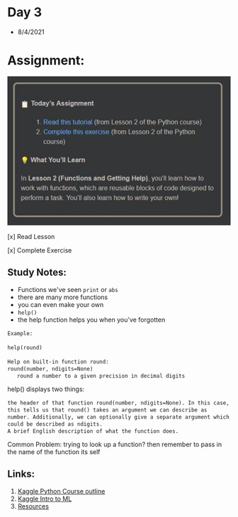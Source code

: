 # Day 3
* 8/4/2021

# Assignment:

![Day3](https://github.com/EO4wellness/T-I-L/blob/main/AI-ML-NLP/Kaggle/Images/Day3-assignment.jpg)

[x] Read Lesson

[x] Complete Exercise 



## Study Notes:
* Functions we've seen ```print``` or ```abs```
* there are many more functions 
* you can even make your own 
* ```help()```
* the help function helps you when you've forgotten 
```
Example: 

help(round)

Help on built-in function round: 
round(number, ndigits=None) 
   round a number to a given precision in decimal digits
```



help() displays two things:

    the header of that function round(number, ndigits=None). In this case, this tells us that round() takes an argument we can describe as number. Additionally, we can optionally give a separate argument which could be described as ndigits.
    A brief English description of what the function does.

Common Problem: 
trying to look up a function? then remember to pass in the name of the function its self 




## Links:
1. [Kaggle Python Course outline](#)
2. [Kaggle Intro to ML](#)
3. [Resources](https://github.com/EO4wellness/T-I-L/blob/main/AI-ML-NLP/Kaggle/shared-resources.md)
